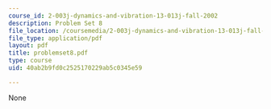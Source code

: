```yaml
---
course_id: 2-003j-dynamics-and-vibration-13-013j-fall-2002
description: Problem Set 8
file_location: /coursemedia/2-003j-dynamics-and-vibration-13-013j-fall-2002/40ab2b9fd0c2525170229ab5c0345e59_problemset8.pdf
file_type: application/pdf
layout: pdf
title: problemset8.pdf
type: course
uid: 40ab2b9fd0c2525170229ab5c0345e59

---
```

None